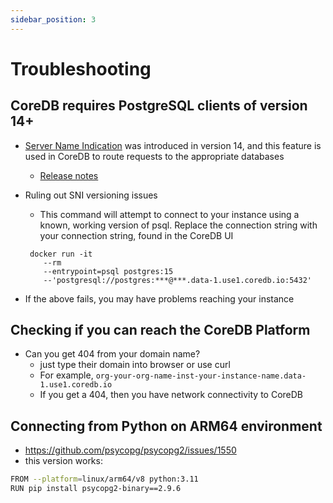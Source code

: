 ```yaml
---
sidebar_position: 3
---
```


# Troubleshooting

## CoreDB requires PostgreSQL clients of version 14+

- [Server Name Indication](https://en.wikipedia.org/wiki/Server_Name_Indication) was introduced in version 14, and this feature is used in CoreDB to route requests to the appropriate databases
    - [Release notes](https://www.postgresql.org/docs/release/14.0/)
- Ruling out SNI versioning issues
    - This command will attempt to connect to your instance using a known, working version of psql. Replace the connection string with your connection string, found in the CoreDB UI
    
    ```
     docker run -it 
        --rm 
        --entrypoint=psql postgres:15 
        --'postgresql://postgres:***@***.data-1.use1.coredb.io:5432'
    ```
    
- If the above fails, you may have problems reaching your instance

## Checking if you can reach the CoreDB Platform

- Can you get 404 from your domain name?
    - just type their domain into browser or use curl
    - For example, `org-your-org-name-inst-your-instance-name.data-1.use1.coredb.io`
    - If you get a 404, then you have network connectivity to CoreDB

## Connecting from Python on ARM64 environment

- https://github.com/psycopg/psycopg2/issues/1550
- this version works:

```bash
FROM --platform=linux/arm64/v8 python:3.11
RUN pip install psycopg2-binary==2.9.6
```